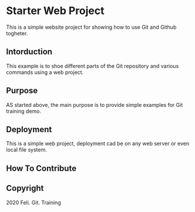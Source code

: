 # Starter Web Project

This is a simple website project for showing how to use Git and Github togheter.

## Intorduction

This example is to shoe different parts of the Git repository and various commands using a web project.

## Purpose

AS started above, the main purpose is to provide simple examples for Git training demo.

## Deployment

This is a simple web project, deployment cad be on any web server or even local file system.

## How To Contribute

## Copyright

2020 Feli. Git. Training

